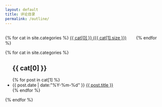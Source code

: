 ```yaml
---
layout: default
title: 评论目录
permalink: /outline/
---
```


<br>

<div id='cat_cloud'>
{% for cat in site.categories %}
<a href="#{{ cat[0] }}" title="{{ cat[0] }}" rel="{{ cat[1].size }}">{{ cat[0] }}  ({{ cat[1].size }})</a> &nbsp;&nbsp;&nbsp;&nbsp;&nbsp;&nbsp;
{% endfor %}
</div>


{% for cat in site.categories %}
<ul class="listing">
  <h2  id="{{ cat[0] }}">{{ cat[0] }} </h2>
{% for post in cat[1] %}
  <li class="listing-item">
  <time datetime="{{ post.date | date:"%Y-%m-%d" }}">{{ post.date | date:"%Y-%m-%d" }}</time>
  <a href="{{ site.url }}{{ post.url }}" title="{{ post.title }}">{{ post.title }}</a>
  </li>
{% endfor %}
</ul>
{% endfor %}
